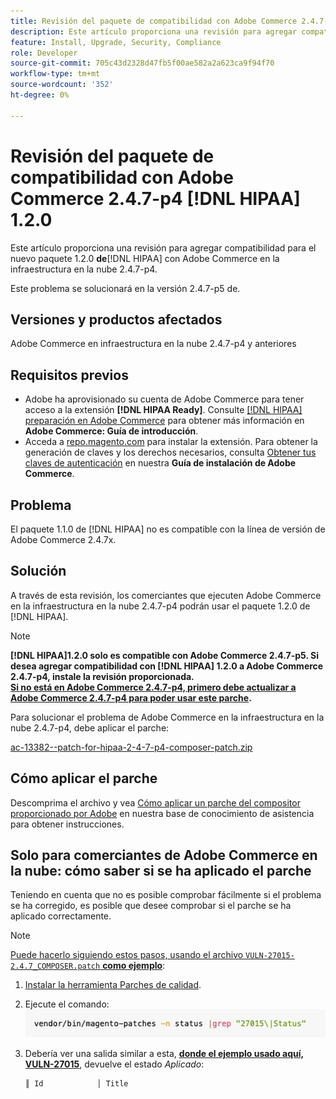 ```yaml
---
title: Revisión del paquete de compatibilidad con Adobe Commerce 2.4.7-p4 [!DNL HIPAA] 1.2.0
description: Este artículo proporciona una revisión para agregar compatibilidad para el nuevo  [!DNL HIPAA] paquete 1.2.0 con Adobe Commerce en la infraestructura en la nube 2.4.7-p4
feature: Install, Upgrade, Security, Compliance
role: Developer
source-git-commit: 705c43d2328d47fb5f00ae582a2a623ca9f94f70
workflow-type: tm+mt
source-wordcount: '352'
ht-degree: 0%

---
```


# Revisión del paquete de compatibilidad con Adobe Commerce 2.4.7-p4 [!DNL HIPAA] 1.2.0

Este artículo proporciona una revisión para agregar compatibilidad para el nuevo paquete 1.2.0 **de**&#x200B;[!DNL HIPAA] con Adobe Commerce en la infraestructura en la nube 2.4.7-p4.

Este problema se solucionará en la versión 2.4.7-p5 de.

## Versiones y productos afectados

Adobe Commerce en infraestructura en la nube 2.4.7-p4 y anteriores

## Requisitos previos

* Adobe ha aprovisionado su cuenta de Adobe Commerce para tener acceso a la extensión **[!DNL HIPAA Ready]**. Consulte [[!DNL HIPAA] preparación en Adobe Commerce](https://experienceleague.adobe.com/en/docs/commerce-admin/start/compliance/hipaa-ready-service/overview) para obtener más información en **Adobe Commerce: Guía de introducción**.
* Acceda a [repo.magento.com](https://repo.magento.com) para instalar la extensión. Para obtener la generación de claves y los derechos necesarios, consulta [Obtener tus claves de autenticación](https://experienceleague.adobe.com/en/docs/commerce-operations/installation-guide/prerequisites/authentication-keys) en nuestra **Guía de instalación de Adobe Commerce**.

## Problema

El paquete 1.1.0 de [!DNL HIPAA] no es compatible con la línea de versión de Adobe Commerce 2.4.7x.

## Solución

A través de esta revisión, los comerciantes que ejecuten Adobe Commerce en la infraestructura en la nube 2.4.7-p4 podrán usar el paquete 1.2.0 de [!DNL HIPAA].

>[!NOTE]
>
>**[!DNL HIPAA]1.2.0 solo es compatible con Adobe Commerce 2.4.7-p5. Si desea agregar compatibilidad con [!DNL HIPAA] 1.2.0 a Adobe Commerce 2.4.7-p4, instale la revisión proporcionada.<br><u>Si no está en Adobe Commerce 2.4.7-p4, primero debe actualizar a Adobe Commerce 2.4.7-p4 para poder usar este parche</u>.**

Para solucionar el problema de Adobe Commerce en la infraestructura en la nube 2.4.7-p4, debe aplicar el parche:

[ac-13382--patch-for-hipaa-2-4-7-p4-composer-patch.zip](assets/ac-13382--patch-for-hipaa-2-4-7-p4-composer-patch.zip)

## Cómo aplicar el parche

Descomprima el archivo y vea [Cómo aplicar un parche del compositor proporcionado por Adobe](https://experienceleague.adobe.com/docs/commerce-knowledge-base/kb/how-to/how-to-apply-a-composer-patch-provided-by-magento.html) en nuestra base de conocimiento de asistencia para obtener instrucciones.

## Solo para comerciantes de Adobe Commerce en la nube: cómo saber si se ha aplicado el parche

Teniendo en cuenta que no es posible comprobar fácilmente si el problema se ha corregido, es posible que desee comprobar si el parche se ha aplicado correctamente.

>[!NOTE]
>
><u>Puede hacerlo siguiendo estos pasos, usando el archivo `VULN-27015-2.4.7_COMPOSER.patch` **como ejemplo**</u>:

1. [Instalar la herramienta Parches de calidad](https://experienceleague.adobe.com/docs/commerce-operations/tools/quality-patches-tool/usage.html).
1. Ejecute el comando:<br>
   ![cve-2024-34102-tell-if-patch-applied-code](assets/cve-2024-34102-tell-if-patch-applied-code.png)
1. Debería ver una salida similar a esta, **<u>donde el ejemplo usado aquí, VULN-27015</u>**, devuelve el estado *Aplicado*:

   ```bash
   ║ Id            │ Title                                                        │ Category        │ Origin                 │ Status      │ Details                                          ║ ║ N/A           │ ../m2-hotfixes/VULN-27015-2.4.7_COMPOSER_patch.patch      │ Other           │ Local                  │ Applied     │ Patch type: Custom                                
   ```

<!-- For Step 2:
     ```bash
    vendor/bin/magento-patches -n status |grep "27015\|Status"
     ```
-->
